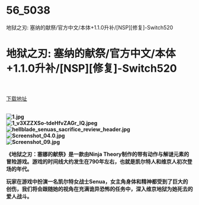 # 56_5038
地狱之刃: 塞纳的献祭/官方中文/本体+1.1.0升补/[NSP][修复]-Switch520
# 地狱之刃: 塞纳的献祭/官方中文/本体+1.1.0升补/[NSP][修复]-Switch520
 <br/></br>
[下载地址](https://www.switch520.cc/article/5038 "下载地址")
<br/></br>

<p><strong><img title="1.jpg" src="https://www.switch520.cc/muke_img/2021_07_14_a17f9e92c0a47.jpg" alt="1.jpg"></strong><br>
<strong><img title="1_v3XZZXSo-tdeHfvZAGr_IQ.jpeg" src="https://www.switch520.cc/muke_img/2021_07_14_45c877782e9fc.jpeg" alt="1_v3XZZXSo-tdeHfvZAGr_IQ.jpeg"></strong><br>
<strong><img title="hellblade_senuas_sacrifice_review_header.jpg" src="https://www.switch520.cc/muke_img/2021_07_14_fa776c599afba.jpg" alt="hellblade_senuas_sacrifice_review_header.jpg"></strong><br>
<strong><img title="Screenshot_04.0.jpg" src="https://www.switch520.cc/muke_img/2021_07_14_ac42db321de3c.jpg" alt="Screenshot_04.0.jpg"></strong><br>
<strong><img title="Screenshot_09.jpg" src="https://www.switch520.cc/muke_img/2021_07_14_ce637e9b974ef.jpg" alt="Screenshot_09.jpg">&nbsp;</strong></p>
<p><strong>《地狱之刃：塞娜的献祭》是一款由Ninja Theory制作的带有动作与解谜元素的冒险游戏。游戏的时间线大约发生在790年左右，也就是凯尔特人和维京人初次登场的年代。</strong></p>
<p><strong>玩家在游戏中扮演一名凯尔特女战士Senua，女主角身体和精神都受到了巨大的创伤，我们将会跟随她的视角在充满诡异恐怖的任务中，深入维京地狱为她死去的爱人战斗。</strong></p>
<p>&nbsp;</p>
